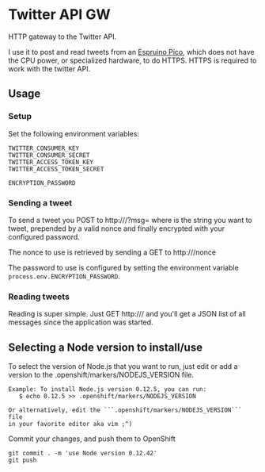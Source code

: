 Twitter API GW
==============

HTTP gateway to the Twitter API.

I use it to post and read tweets from an
[Espruino Pico](http://www.espruino.com/Pico), which does not have the CPU
power, or specialized hardware, to do HTTPS. HTTPS is required to work with
the twitter API.

Usage
-----

### Setup

Set the following environment variables:

    TWITTER_CONSUMER_KEY
    TWITTER_CONSUMER_SECRET
    TWITTER_ACCESS_TOKEN_KEY
    TWITTER_ACCESS_TOKEN_SECRET

    ENCRYPTION_PASSWORD

### Sending a tweet

To send a tweet you POST to http://<app URL>/?msg=<encrypted message> where
<encrypted message> is the string you want to tweet, prepended by a valid
nonce and finally encrypted with your configured password.

The nonce to use is retrieved by sending a GET to http://<app URL>/nonce

The password to use is configured by setting the environment variable
`process.env.ENCRYPTION_PASSWORD`.

### Reading tweets

Reading is super simple. Just GET http://<app URL>/ and you'll get a JSON
list of all messages since the application was started.


Selecting a Node version to install/use
---------------------------------------

To select the version of Node.js that you want to run, just edit or add
a version to the .openshift/markers/NODEJS_VERSION file.

    Example: To install Node.js version 0.12.5, you can run:
       $ echo 0.12.5 >> .openshift/markers/NODEJS_VERSION

    Or alternatively, edit the ```.openshift/markers/NODEJS_VERSION``` file
    in your favorite editor aka vim ;^)

Commit your changes, and push them to OpenShift

    git commit . -m 'use Node version 0.12.42'
    git push

